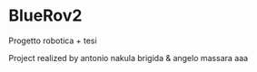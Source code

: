 # BlueRov2
Progetto robotica + tesi

Project realized by antonio nakula brigida & angelo massara
aaa
